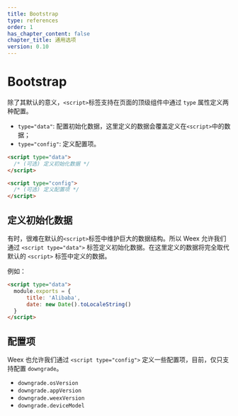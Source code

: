 ```yaml
---
title: Bootstrap
type: references
order: 1
has_chapter_content: false
chapter_title: 通用选项
version: 0.10
---
```


# Bootstrap

除了其默认的意义，`<script>`标签支持在页面的顶级组件中通过 `type` 属性定义两种配置。
- `type="data"`: 配置初始化数据，这里定义的数据会覆盖定义在`<script>`中的数据；
- `type="config"`: 定义配置项。

``` html
<script type="data">
  /* (可选) 定义初始化数据 */
</script>

<script type="config">
  /* (可选) 定义配置项 */
</script>

```
## 定义初始化数据

有时，很难在默认的`<script>`标签中维护巨大的数据结构。所以 Weex 允许我们通过 `<script type="data">` 标签定义初始化数据。在这里定义的数据将完全取代默认的 `<script>` 标签中定义的数据。

例如：

```html
<script type="data">
  module.exports = {
      title: 'Alibaba',
      date: new Date().toLocaleString()
  }
</script>
```
## 配置项

Weex 也允许我们通过 `<script type="config">` 定义一些配置项，目前，仅只支持配置 `downgrade`。
- `downgrade.osVersion`
- `downgrade.appVersion`
- `downgrade.weexVersion`
- `downgrade.deviceModel`
